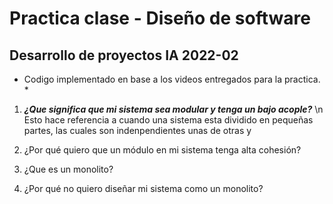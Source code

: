 # Practica clase - Diseño de software
## Desarrollo de proyectos IA 2022-02

* Codigo implementado en base a los videos entregados para la practica. *

1. ***¿Que significa que mi sistema sea modular y tenga un bajo acople?*** \n
    Esto hace referencia a cuando una sistema esta dividido en pequeñas partes, las cuales son indenpendientes unas de otras y 

2. ¿Por qué quiero que un módulo en mi sistema tenga alta cohesión?
3. ¿Que es un monolito?
4. ¿Por qué no quiero diseñar mi sistema como un monolito?
